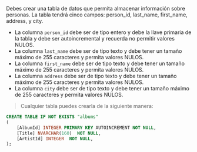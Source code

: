 Debes crear una tabla de datos que permita almacenar información sobre personas. La tabla tendrá cinco campos: person_id, last_name, first_name, address, y city.

- La columna `person_id` debe ser de tipo entero y debe la llave primaria de la tabla y debe ser autoincremental y recuerda no permitir valores NULOS.
- La columna `last_name` debe ser de tipo texto y debe tener un tamaño máximo de 255 caracteres y permita valores NULOS.
- La columna `first_name` debe ser de tipo texto y debe tener un tamaño máximo de 255 caracteres y permita valores NULOS.
- La columna `address` debe ser de tipo texto y debe tener un tamaño máximo de 255 caracteres y permita valores NULOS.
- La columna `city` debe ser de tipo texto y debe tener un tamaño máximo de 255 caracteres y permita valores NULOS.

> Cualquier tabla puedes crearla de la siguiente manera:

```sql
CREATE TABLE IF NOT EXISTS "albums"
(
    [AlbumId] INTEGER PRIMARY KEY AUTOINCREMENT NOT NULL,
    [Title] NVARCHAR(160)  NOT NULL,
    [ArtistId] INTEGER  NOT NULL,
);
```
